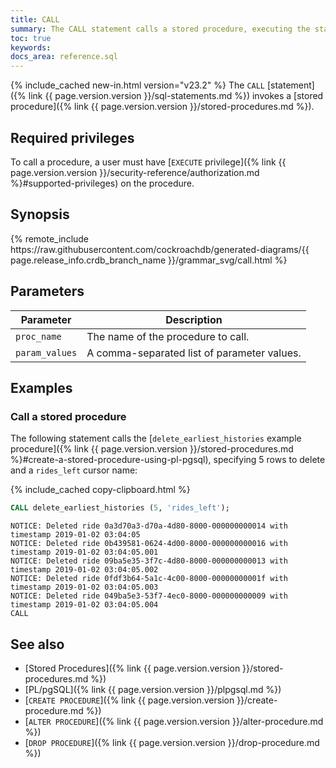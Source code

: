 ```yaml
---
title: CALL
summary: The CALL statement calls a stored procedure, executing the statements in the procedure body.
toc: true
keywords:
docs_area: reference.sql
---
```


{% include_cached new-in.html version="v23.2" %} The `CALL` [statement]({% link {{ page.version.version }}/sql-statements.md %}) invokes a [stored procedure]({% link {{ page.version.version }}/stored-procedures.md %}).

## Required privileges

To call a procedure, a user must have [`EXECUTE` privilege]({% link {{ page.version.version }}/security-reference/authorization.md %}#supported-privileges) on the procedure.

## Synopsis

<div>
{% remote_include https://raw.githubusercontent.com/cockroachdb/generated-diagrams/{{ page.release_info.crdb_branch_name }}/grammar_svg/call.html %}
</div>

## Parameters

|   Parameter    |                 Description                 |
|----------------|---------------------------------------------|
| `proc_name`    | The name of the procedure to call.          |
| `param_values` | A comma-separated list of parameter values. |

## Examples

### Call a stored procedure

The following statement calls the [`delete_earliest_histories` example procedure]({% link {{ page.version.version }}/stored-procedures.md %}#create-a-stored-procedure-using-pl-pgsql), specifying 5 rows to delete and a `rides_left` cursor name:

{% include_cached copy-clipboard.html %}
~~~ sql
CALL delete_earliest_histories (5, 'rides_left');
~~~

~~~
NOTICE: Deleted ride 0a3d70a3-d70a-4d80-8000-000000000014 with timestamp 2019-01-02 03:04:05
NOTICE: Deleted ride 0b439581-0624-4d00-8000-000000000016 with timestamp 2019-01-02 03:04:05.001
NOTICE: Deleted ride 09ba5e35-3f7c-4d80-8000-000000000013 with timestamp 2019-01-02 03:04:05.002
NOTICE: Deleted ride 0fdf3b64-5a1c-4c00-8000-00000000001f with timestamp 2019-01-02 03:04:05.003
NOTICE: Deleted ride 049ba5e3-53f7-4ec0-8000-000000000009 with timestamp 2019-01-02 03:04:05.004
CALL
~~~

## See also

- [Stored Procedures]({% link {{ page.version.version }}/stored-procedures.md %})
- [PL/pgSQL]({% link {{ page.version.version }}/plpgsql.md %})
- [`CREATE PROCEDURE`]({% link {{ page.version.version }}/create-procedure.md %})
- [`ALTER PROCEDURE`]({% link {{ page.version.version }}/alter-procedure.md %})
- [`DROP PROCEDURE`]({% link {{ page.version.version }}/drop-procedure.md %})